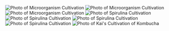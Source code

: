 <img src= "../../images/bio1.jpg" alt="Photo of Microorganism Cultivation">

<img src= "../../images/bio2.jpg" alt="Photo of Microorganism Cultivation">

<img src= "../../images/bio3.jpg" alt="Photo of Microorganism Cultivation">

<img src= "../../images/spirulina1.jpg" alt="Photo of Spirulina Cultivation">

<img src= "../../images/spirulina2.jpg" alt="Photo of Spirulina Cultivation">

<img src= "../../images/spirulina3.jpg" alt="Photo of Spirulina Cultivation">

<img src= "../../images/spirulina4.jpg" alt="Photo of Spirulina Cultivation">

<img src= "../../images/kombucha.jpg" alt="Photo of Kai's Cultivation of Kombucha">